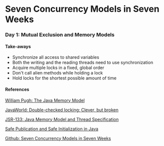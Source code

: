 # Seven Concurrency Models in Seven Weeks

### Day 1: Mutual Exclusion and Memory Models

#### Take-aways

* Synchronize all access to shared variables
* Both the writing and the reading threads need to use synchronization
* Acquire multiple locks in a fixed, global order
* Don't call alien methods while holding a lock
* Hold locks for the shortest possible amount of time

#### References

[William Pugh: The Java Memory Model](http://www.cs.umd.edu/~pugh/java/memoryModel/)

[JavaWorld: Double-checked locking: Clever, but broken](https://www.javaworld.com/article/2074979/java-concurrency/double-checked-locking--clever--but-broken.html)

[JSR-133: Java Memory Model and Thread Specification](https://www.cs.umd.edu/~pugh/java/memoryModel/jsr133.pdf)

[Safe Publication and Safe Initialization in Java](https://shipilev.net/blog/2014/safe-public-construction/)

[Github: Seven Concurrency Models in Seven Weeks](https://github.com/ZhengHe-MD/seven-concurrency-models-in-seven-weeks)

